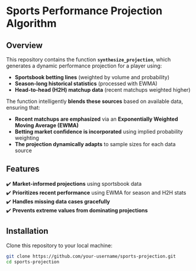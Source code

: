 # Sports Performance Projection Algorithm

## Overview
This repository contains the function **`synthesize_projection`**, which generates a dynamic performance projection for a player using:

- **Sportsbook betting lines** (weighted by volume and probability)
- **Season-long historical statistics** (processed with EWMA)
- **Head-to-head (H2H) matchup data** (recent matchups weighted higher)

The function intelligently **blends these sources** based on available data, ensuring that:
- **Recent matchups are emphasized** via an **Exponentially Weighted Moving Average (EWMA)**
- **Betting market confidence is incorporated** using implied probability weighting
- **The projection dynamically adapts** to sample sizes for each data source

## Features
✔️ **Market-informed projections** using sportsbook data  
✔️ **Prioritizes recent performance** using EWMA for season and H2H stats  
✔️ **Handles missing data cases gracefully**  
✔️ **Prevents extreme values from dominating projections**  

## Installation
Clone this repository to your local machine:
```sh
git clone https://github.com/your-username/sports-projection.git
cd sports-projection
